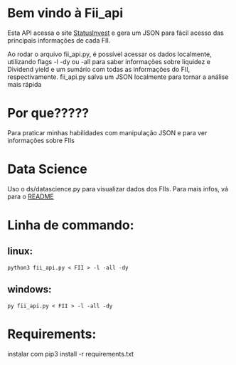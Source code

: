 # Bem vindo à Fii_api

Esta API acessa o site [StatusInvest](https://statusinvest.com.br/fundos-imobiliarios/busca-avancada) e gera um JSON para fácil acesso das principais informações de cada FII.

Ao rodar o arquivo fii_api.py, é possível acessar os dados localmente, utilizando flags -l
-dy ou -all para saber informações sobre liquidez e Dividend yield e um sumário com todas as informações do FII, respectivamente.
fii_api.py salva um JSON localmente para tornar a análise mais rápida

# Por que?????

Para praticar minhas habilidades com manipulação JSON e para ver informações sobre FIIs

# Data Science

Uso o ds/datascience.py para visualizar dados dos FIIs. Para mais infos, vá para o [README](https://github.com/PedroMarquetti/fii_api/blob/main/ds/README.md)

# Linha de commando:

## linux:

`python3 fii_api.py < FII > -l -all -dy`

## windows:

`py fii_api.py < FII > -l -all -dy`

# Requirements:

instalar com pip3 install -r requirements.txt

